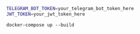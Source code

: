 ```bash
TELEGRAM_BOT_TOKEN=your_telegram_bot_token_here
JWT_TOKEN=your_jwt_token_here
```

```
docker-compose up --build
```